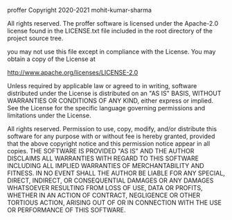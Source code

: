 proffer
Copyright 2020-2021 mohit-kumar-sharma

All rights reserved.
The proffer software is licensed under the Apache-2.0 license found in the LICENSE.txt file included in the root directory of the project source tree.

you may not use this file except in compliance with the License.
You may obtain a copy of the License at

  http://www.apache.org/licenses/LICENSE-2.0

Unless required by applicable law or agreed to in writing, software
distributed under the License is distributed on an "AS IS" BASIS, 
WITHOUT WARRANTIES OR CONDITIONS OF ANY KIND, either express or implied.
See the License for the specific language governing permissions and
limitations under the License.

All rights reserved.
Permission to use, copy, modify, and/or distribute this software for any purpose with or without fee is hereby granted, provided that the above copyright notice and this permission notice appear in all copies. 
THE SOFTWARE IS PROVIDED "AS IS" AND THE AUTHOR DISCLAIMS ALL WARRANTIES WITH REGARD TO THIS SOFTWARE INCLUDING ALL IMPLIED WARRANTIES OF MERCHANTABILITY AND FITNESS. IN NO EVENT SHALL THE AUTHOR BE LIABLE FOR ANY SPECIAL, DIRECT, INDIRECT, OR CONSEQUENTIAL DAMAGES OR ANY DAMAGES WHATSOEVER RESULTING FROM LOSS OF USE, DATA OR PROFITS, WHETHER IN AN ACTION OF CONTRACT, NEGLIGENCE OR OTHER TORTIOUS ACTION, ARISING OUT OF OR IN CONNECTION WITH THE USE OR PERFORMANCE OF THIS SOFTWARE.
